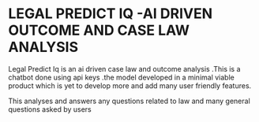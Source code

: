 # LEGAL PREDICT IQ -AI DRIVEN OUTCOME AND CASE LAW ANALYSIS 

Legal Predict Iq is an ai driven case law and outcome analysis .This is a chatbot done using api keys .the model developed in a minimal viable product which is yet to develop more and add many user friendly features.


This analyses and answers any questions related to law and many general questions asked by users 
